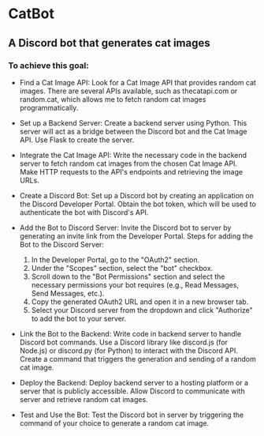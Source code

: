 # CatBot

## A Discord bot that generates cat images

### To achieve this goal:

* Find a Cat Image API: Look for a Cat Image API that provides random cat images. There are several APIs available, such as thecatapi.com or random.cat, which allows me to fetch random cat images programmatically.

* Set up a Backend Server: Create a backend server using Python. This server will act as a bridge between the Discord bot and the Cat Image API. Use Flask to create the server.

* Integrate the Cat Image API: Write the necessary code in the backend server to fetch random cat images from the chosen Cat Image API. Make HTTP requests to the API's endpoints and retrieving the image URLs.

* Create a Discord Bot: Set up a Discord bot by creating an application on the Discord Developer Portal. Obtain the bot token, which will be used to authenticate the bot with Discord's API. 

* Add the Bot to Discord Server: Invite the Discord bot to server by generating an invite link from the Developer Portal. Steps for adding the Bot to the Discord Server:
  1. In the Developer Portal, go to the "OAuth2" section.
  2. Under the "Scopes" section, select the "bot" checkbox.
  3. Scroll down to the "Bot Permissions" section and select the necessary permissions your bot requires (e.g., Read Messages, Send Messages, etc.).
  4. Copy the generated OAuth2 URL and open it in a new browser tab.
  5. Select your Discord server from the dropdown and click "Authorize" to add the bot to your server.<p></p>
* Link the Bot to the Backend: Write code in backend server to handle Discord bot commands. Use a Discord library like discord.js (for Node.js) or discord.py (for Python) to interact with the Discord API. Create a command that triggers the generation and sending of a random cat image.

* Deploy the Backend: Deploy backend server to a hosting platform or a server that is publicly accessible. Allow Discord to communicate with server and retrieve random cat images.

* Test and Use the Bot: Test the Discord bot in server by triggering the command of your choice to generate a random cat image. 